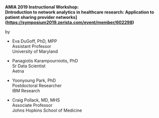 **AMIA 2019 Instructional Workshop: <br>
[Introduction to network analytics in healthcare research: Application to patient sharing provider networks] (https://symposium2019.zerista.com/event/member/602298)**


 by <br>
- Eva DuGoff, PhD, MPP <br>
Assistant Professor <br>
University of Maryland <br>

- Panagiotis Karampourniotis, PhD <br>
Sr Data Scientist <br>
Aetna <br>

- Yoonyoung Park, PhD <br>
Postdoctoral Researcher <br>
IBM Research <br>

- Craig Pollack, MD, MHS <br>
Associate Professor <br>
Johns Hopkins School of Medicine <br>

